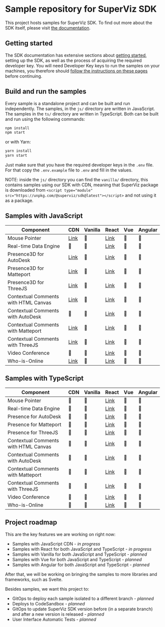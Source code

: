 # Sample repository for SuperViz SDK

This project hosts samples for SuperViz SDK. To find out more about the SDK itself, please visit [the documentation](https://docs.superviz.com/).

## Getting started

The SDK documentation has extensive sections about [getting started](https://docs.superviz.com/getting-started/quickstart), setting up the SDK, as well as the process of acquiring the required developer key. You will need Developer Key keys to run the samples on your machines, you therefore should [follow the instructions on these pages](https://docs.superviz.com/getting-started/setting-account) before continuing.

## Build and run the samples

Every sample is a standalone project and can be built and run independently. The samples, in the `js/` directory are written in JavaScript. The samples in the `ts/` directory are written in TypeScript. Both can be built and run using the following commands:

```bash
npm install
npm start
```

or with Yarn:

```bash
yarn install
yarn start
```

Just make sure that you have the required developer keys in the `.env` file. For that copy the `.env.example` file to `.env` and fill in the values.

NOTE: inside the `js/` directory you can find the `vanilla/` directory, this contains samples using our SDK with CDN, meaning that SuperViz package is downloaded from `<script type="module" src="https://unpkg.com/@superviz/sdk@latest"></script>` and not using it as a package.

## Samples with JavaScript

| Component                            | CDN                                             | Vanilla | React                                            | Vue | Angular |
| ------------------------------------ | ----------------------------------------------- | ------- | ------------------------------------------------ | --- | ------- |
| Mouse Pointer                        | [Link](/js/cdn/mouse-pointers/)                 | 🔄️     | [Link](/js/react/mouse-pointers/)                 | 🔄️ | 🔄️       |
| Real-time Data Engine                | 🔄️                                              | 🔄️     | [Link](/js/react/real-time-data-engine/)          | 🔄️ | 🔄️       |
| Presence3D for AutoDesk              | [Link](/js/cdn/autodesk/)                       | 🔄️     | [Link](/js/react/autodesk/)                       | 🔄️ | 🔄️       |
| Presence3D for Matteport             | [Link](/js/cdn/matterport/)                     | 🔄️     | [Link](/js/react/matterport/)                     | 🔄️ | 🔄️       |
| Presence3D for ThreeJS               | [Link](/js/cdn/threejs/)                        | 🔄️     | [Link](/js/react/threejs/)                        | 🔄️ | 🔄️       |
| Contextual Comments with HTML Canvas | [Link](/js/cdn/contextual-comments-html/)       | 🔄️     | [Link](/js/react/contextual-comments-html/)       | 🔄️ | 🔄️       |
| Contextual Comments with AutoDesk    | 🔄️                                              | 🔄️     | [Link](/js/react/contextual-comments-autodesk/)   | 🔄️ | 🔄️       |
| Contextual Comments with Matteport   | [Link](/js/cdn/contextual-comments-matterport/) | 🔄️     | [Link](/js/react/contextual-comments-matterport/) | 🔄️ | 🔄️       |
| Contextual Comments with ThreeJS     | [Link](/js/cdn/contextual-comments-threejs/)    | 🔄️     | [Link](/js/react/contextual-comments-threejs/)    | 🔄️ | 🔄️       |
| Video Conference                     | 🔄️                                              | 🔄️     | [Link](/js/react/video-conference/)               | 🔄️ | 🔄️       |
| Who-is-Online                        | [Link](/js/cdn/who-is-online/)                  | 🔄️     | [Link](/js/react/who-is-online/)                  | 🔄️ | 🔄️       |

## Samples with TypeScript

| Component                            | CDN | Vanilla | React                                           | Vue | Angular |
| ------------------------------------ | --- | ------- | ----------------------------------------------- | --- | ------- |
| Mouse Pointer                        | 🔄️ | 🔄️     | [Link](/ts/react/mouse-pointers/)                 | 🔄️  | 🔄️     |
| Real-time Data Engine                | 🔄️ | 🔄️     | [Link](/ts/react/real-time-data-engine/)          | 🔄️  | 🔄️     |
| Presence for AutoDesk                | 🔄️ | 🔄️     | [Link](/ts/react/autodesk/)                       | 🔄️  | 🔄️     |
| Presence for Matteport               | 🔄️ | 🔄️     | [Link](/ts/react/matterport/)                     | 🔄️  | 🔄️     |
| Presence for ThreeJS                 | 🔄️ | 🔄️     | [Link](/ts/react/threejs/)                        | 🔄️  | 🔄️     |
| Contextual Comments with HTML Canvas | 🔄️ | 🔄️     | [Link](/ts/react/contextual-comments-html/)       | 🔄️  | 🔄️     |
| Contextual Comments with AutoDesk    | 🔄️ | 🔄️     | [Link](/ts/react/contextual-comments-autodesk/)   | 🔄️  | 🔄️     |
| Contextual Comments with Matteport   | 🔄️ | 🔄️     | [Link](/ts/react/contextual-comments-matterport/) | 🔄️  | 🔄️     |
| Contextual Comments with ThreeJS     | 🔄️ | 🔄️     | [Link](/ts/react/contextual-comments-threejs/)    | 🔄️  | 🔄️     |
| Video Conference                     | 🔄️ | 🔄️     | [Link](/ts/react/video-conference/)               | 🔄️  | 🔄️     |
| Who-is-Online                        | 🔄️ | 🔄️     | [Link](/ts/react/who-is-online/)                  | 🔄️  | 🔄️     |

## Project roadmap

This are the key features we are working on right now:

- Samples with JavaScript CDN - _in progress_
- Samples with React for both JavaScript and TypeScript - _in progress_
- Samples with Vanilla for both JavaScript and TypeScript - _planned_
- Samples with Vue for both JavaScript and TypeScript - _planned_
- Samples with Angular for both JavaScript and TypeScript - _planned_

After that, we will be working on bringing the samples to more libraries and frameworks, such as Svelte.

Besides samples, we want this project to:

- GitOps to deploy each sample isolated to a different branch - _planned_
- Deploys to CodeSandbox - _planned_
- GitOps to update SuperViz SDK version before (in a separate branch) and after a new version is released - _planned_
- User Interface Automatic Tests - _planned_

